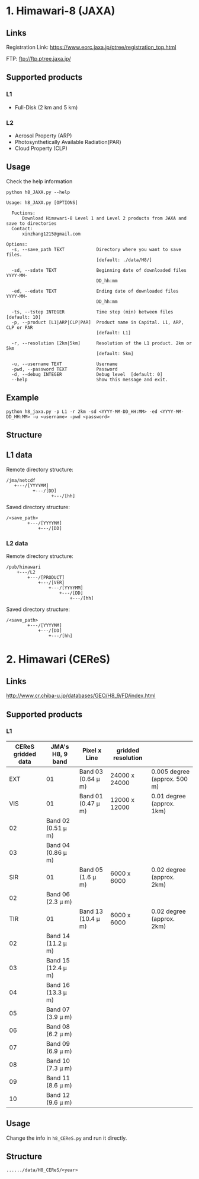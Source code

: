 # 1. Himawari-8 (JAXA)

## Links

Registration Link: <https://www.eorc.jaxa.jp/ptree/registration_top.html>

FTP: <ftp://ftp.ptree.jaxa.jp/>

## Supported products

### L1

- Full-Disk (2 km and 5 km)

### L2

- Aerosol Property (ARP)
- Photosynthetically Available Radiation(PAR)
- Cloud Property (CLP)

## Usage

Check the help information

```
python h8_JAXA.py --help
```

```
Usage: h8_JAXA.py [OPTIONS]

  Fuctions:
      Download Himawari-8 Level 1 and Level 2 products from JAXA and save to directories
  Contact:
      xinzhang1215@gmail.com

Options:
  -s, --save_path TEXT            Directory where you want to save files.
                                  [default: ./data/H8/]

  -sd, --sdate TEXT               Beginning date of downloaded files YYYY-MM-
                                  DD_hh:mm

  -ed, --edate TEXT               Ending date of downloaded files YYYY-MM-
                                  DD_hh:mm

  -ts, --tstep INTEGER            Time step (min) between files  [default: 10]
  -p, --product [L1|ARP|CLP|PAR]  Product name in Capital. L1, ARP, CLP or PAR
                                  [default: L1]

  -r, --resolution [2km|5km]      Resolution of the L1 product. 2km or 5km
                                  [default: 5km]

  -u, --username TEXT             Username
  -pwd, --password TEXT           Password
  -d, --debug INTEGER             Debug level  [default: 0]
  --help                          Show this message and exit.
```

## Example

```
python h8_jaxa.py -p L1 -r 2km -sd <YYYY-MM-DD_HH:MM> -ed <YYYY-MM-DD_HH:MM> -u <username> -pwd <password>
```

## Structure

## L1 data

Remote directory structure:

```
/jma/netcdf
   +---/[YYYYMM]
          +---/[DD]
                 +---/[hh]
```

Saved directory structure:

```
/<save_path>
        +---/[YYYYMM]
            +---/[DD]
```

### L2 data

Remote directory structure:

```
/pub/himawari
    +---/L2
        +---/[PRODUCT]
            +---/[VER]
                +---/[YYYYMM]
                    +---/[DD]
                        +---/[hh]
```

Saved directory structure:

```
/<save_path>
        +---/[YYYYMM]
            +---/[DD]
                +---/[hh]
```

# 2. Himawari (CEReS)

## Links

http://www.cr.chiba-u.jp/databases/GEO/H8_9/FD/index.html

## Supported products

### L1

| CEReS gridded data | JMA's H8, 9 band   | Pixel x Line       | gridded resolution |                              |
| ------------------ | ------------------ | ------------------ | ------------------ | ---------------------------- |
| EXT                | 01                 | Band 03 (0.64 μ m) | 24000 x 24000      | 0.005 degree (approx. 500 m) |
| VIS                | 01                 | Band 01 (0.47 μ m) | 12000 x 12000      | 0.01 degree (approx. 1km)    |
| 02                 | Band 02 (0.51 μ m) |                    |                    |                              |
| 03                 | Band 04 (0.86 μ m) |                    |                    |                              |
| SIR                | 01                 | Band 05 (1.6 μ m)  | 6000 x 6000        | 0.02 degree (approx. 2km)    |
| 02                 | Band 06 (2.3 μ m)  |                    |                    |                              |
| TIR                | 01                 | Band 13 (10.4 μ m) | 6000 x 6000        | 0.02 degree (approx. 2km)    |
| 02                 | Band 14 (11.2 μ m) |                    |                    |                              |
| 03                 | Band 15 (12.4 μ m) |                    |                    |                              |
| 04                 | Band 16 (13.3 μ m) |                    |                    |                              |
| 05                 | Band 07 (3.9 μ m)  |                    |                    |                              |
| 06                 | Band 08 (6.2 μ m)  |                    |                    |                              |
| 07                 | Band 09 (6.9 μ m)  |                    |                    |                              |
| 08                 | Band 10 (7.3 μ m)  |                    |                    |                              |
| 09                 | Band 11 (8.6 μ m)  |                    |                    |                              |
| 10                 | Band 12 (9.6 μ m)  |                    |                    |                              |

## Usage

Change the info in `h8_CEReS.py` and run it directly.

## Structure

```
....../data/H8_CEReS/<year>
```

